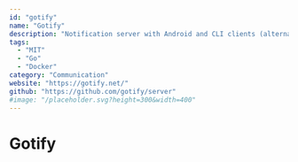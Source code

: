 ```yaml
---
id: "gotify"
name: "Gotify"
description: "Notification server with Android and CLI clients (alternative to PushBullet)."
tags:
  - "MIT"
  - "Go"
  - "Docker"
category: "Communication"
website: "https://gotify.net/"
github: "https://github.com/gotify/server"
#image: "/placeholder.svg?height=300&width=400"
---
```


# Gotify
